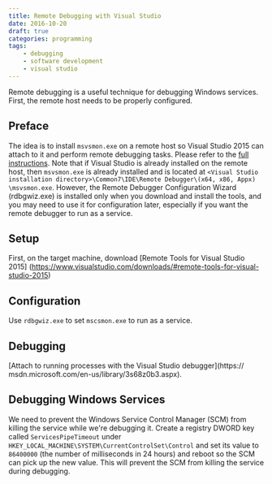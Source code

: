 ```yaml
---
title: Remote Debugging with Visual Studio
date: 2016-10-20
draft: true
categories: programming
tags:
    - debugging
    - software development
    - visual studio
---
```


Remote debugging is a useful technique for debugging Windows services. First, the remote host needs to be properly configured.
<!--more-->

## Preface

The idea is to install `msvsmon.exe` on a remote host so Visual Studio 2015 can
attach to it and perform remote debugging tasks. Please refer to the [full
instructions](https://msdn.microsoft.com/en-us/library/y7f5zaaa.aspx). Note
that if Visual Studio is already installed on the remote host, then
`msvsmon.exe` is already installed and is located at `<Visual Studio
installation directory>\Common7\IDE\Remote Debugger\(x64, x86, Appx)
\msvsmon.exe`. However, the Remote Debugger Configuration Wizard (rdbgwiz.exe)
is installed only when you download and install the tools, and you may need to
use it for configuration later, especially if you want the remote debugger to
run as a service.

## Setup

First, on the target machine, download [Remote Tools for Visual Studio 2015]
(https://www.visualstudio.com/downloads/#remote-tools-for-visual-studio-2015)

## Configuration

Use `rdbgwiz.exe` to set `mscsmon.exe` to run as a service.

## Debugging

[Attach to running processes with the Visual Studio debugger](https://
msdn.microsoft.com/en-us/library/3s68z0b3.aspx).

## Debugging Windows Services

We need to prevent the Windows Service Control Manager (SCM) from killing the
service while we're debugging it. Create a registry DWORD key called
`ServicesPipeTimeout` under
`HKEY_LOCAL_MACHINE\SYSTEM\CurrentControlSet\Control` and set its value to
`86400000` (the number of milliseconds in 24 hours) and reboot so the SCM can
pick up the new value. This will prevent the SCM from killing the service
during debugging.
